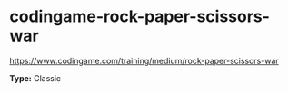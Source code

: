 # codingame-rock-paper-scissors-war
https://www.codingame.com/training/medium/rock-paper-scissors-war

**Type:** Classic
